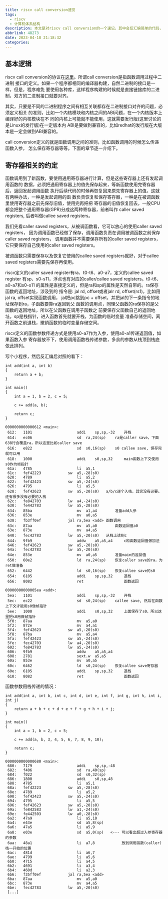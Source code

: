 ```yaml
---
title: riscv call conversion速览
tags:
  - riscv
  - 计算机体系结构
description: 本文是对riscv call conversion的一个速记，其中会反汇编简单的代码，然后分析 和call conversion相关的地方。
abbrlink: 48273
date: 2023-04-18 21:18:32
categories:
---
```


基本逻辑
---------

riscv call conversion的协议在[这里](https://github.com/riscv-non-isa/riscv-elf-psabi-doc/releases/download/v1.0/riscv-abi.pdf)。所谓call conversion是指函数调用过程中二进制
接口的定义。如果一个程序都相同的编译器构建，自然二进制的接口是一样，但是，程序难免
要使用各种库，这样程序构建的时候就是直接链接库的二进制，双方的二进制接口就要对齐。

其实，只要是不同的二进制程序之间有相互关联都存在二进制接口对齐的问题，必须定义相关
的准则，比如一个内核模块和内核之间的ABI问题，在一个内核版本上编译好的内核模块在不
同的内核上可能就不能使用，这就需要发行版(这里讨论的是Linux的发行版)在一定版本内
ABI是要做到兼容的，比如redhat的发行版在大版本是一定会做到ABI兼容的。

call conversion定义的就是函数调用之间的准则，比如函数调用的时候怎么传递函数入参，
怎么保存寄存器等等。下面的章节逐一介绍下。

寄存器相关的约定
-----------------

函数调用到了新函数，要使用通用寄存器进行计算，但是这些寄存器上还有发起调用函数的
数据，必须把通用寄存器上的值先保存起来，等新函数使用完寄存器后，返回发起调用函数
执行后续代码的时候再恢复回来原先寄存器上的值。这就有两种办法，一种是发起调用的函
数负责恢复和保存寄存器，一种是在被调函数里使用寄存器之前先保存旧值，使用完再把把
寄存器的旧值恢复回去，一般CPU都会把整个通用寄存器(GPR)分成这两种寄存器，前者叫作
caller saved registers, 后者叫做callee saved registers。

我们先看caller saved registers，从被调函数看，它可以放心的使用caller saved registers，
因为调用函数已经做了保存，调用函数负责在调用被调函数之前保存caller saved registers，
调用函数并不需要保存所有的caller saved registers，它只要保存自己使用的caller saved
registers。

被调函数只需要保存以及恢复它使用的callee saved registers就好，对于callee saved
registers需要先保存再使用。

riscv定义的caller saved register有ra、t0-t6、a0-a7，定义的callee saved register
有sp、s0-s11，浮点也有对应的caller/callee saved registers。t0-t6、a0-a7和s0-s11
的属性是直接定义的，但是ra和sp的属性是天然自带的。ra保存函数的返回地址，涉及到的
指令是: jal rd, offset或者jalr rd, offset(rs1)，比如用jal ra, offset实现函数调用，
jal把pc跳到pc + offset，并把jal的下一条指令的地址保存到ra，子函数要靠ra返回到父
函数的调用点，同理父函数的ra保存的是父函数的返回地址，所以在父函数在调用子函数之
前要保存父函数自己的返回地址。sp是栈指针，进入函数首先就要开栈，为函数的临时变量
准备存储空间，离开函数之前退栈，撤销函数的临时变量存储空间。

riscv定义的函数参数传递方式是使用a0-a7作为入参，使用a0-a1传递返回值，如果函数入参
寄存器放不下，使用调用函数栈传递参数，多余的参数从栈顶到栈底依此排列。

写个小程序，然后反汇编后对照的看下：
```
int add(int a, int b)
{
	return a + b;
}

int main()
{
	int a = 1, b = 2, c = 5;

	c += add(a, b);

	return c;
}

0000000000000612 <main>:
 612:	1101                	addi	sp,sp,-32    开栈
 614:	ec06                	sd	ra,24(sp)    ra是caller save，下面638行会覆盖ra，所以这里比如caller save
 616:	e822                	sd	s0,16(sp)    s0 callee save, 保存完就可以用
 618:	1000                	addi	s0,sp,32     main函数上下文使用s0作为帧指针
 61a:	4785                	li	a5,1
 61c:	fef42223          	sw	a5,-28(s0)
 620:	4789                	li	a5,2
 622:	fef42423          	sw	a5,-24(s0)
 626:	4795                	li	a5,5
 628:	fef42623          	sw	a5,-20(s0)   a/b/c逐个入栈，其实没有必要。还有很多没有必要的入栈
 62c:	fe842703          	lw	a4,-24(s0)
 630:	fe442783          	lw	a5,-28(s0)
 634:	85ba                	mv	a1,a4        准备add入参
 636:	853e                	mv	a0,a5
 638:	fb3ff0ef          	jal	ra,5ea <add> 函数调用
 63c:	87aa                	mv	a5,a0        函数返回值a0
 63e:	873e                	mv	a4,a5
 640:	fec42783          	lw	a5,-20(s0)   从栈上读到c
 644:	9fb9                	addw	a5,a5,a4     c和函数返回值做加法
 646:	fef42623          	sw	a5,-20(s0)
 64a:	fec42783          	lw	a5,-20(s0)
 64e:	853e                	mv	a0,a5        准备main的返回值
 650:	60e2                	ld	ra,24(sp)    恢复caller save的ra，为ret做准备
 652:	6442                	ld	s0,16(sp)    恢复callee save的s0
 654:	6105                	addi	sp,sp,32     退栈
 656:	8082                	ret                  函数返回

00000000000005ea <add>:
 5ea:	1101                	addi	sp,sp,-32    开栈
 5ec:	ec22                	sd	s0,24(sp)    callee save, 然后在函数上下文才能用s0做帧指针
 5ee:	1000                	addi	s0,sp,32     上面保存了s0，所以这里把s0用做帧指针
 5f0:	87aa                	mv	a5,a0        
 5f2:	872e                	mv	a4,a1
 5f4:	fef42623          	sw	a5,-20(s0)
 5f8:	87ba                	mv	a5,a4
 5fa:	fef42423          	sw	a5,-24(s0)
 5fe:	fec42703          	lw	a4,-20(s0)
 602:	fe842783          	lw	a5,-24(s0)
 606:	9fb9                	addw	a5,a5,a4
 608:	2781                	sext.w	a5,a5
 60a:	853e                	mv	a0,a5
 60c:	6462                	ld	s0,24(sp)    恢复callee save寄存器
 60e:	6105                	addi	sp,sp,32     退栈
 610:	8082                	ret                  函数返回
```

函数参数用栈传递的情况：
```
int add(int a, int b, int c, int d, int e, int f, int g, int h, int i, int j)
{
	return a + b + c + d + e + f + g + h + i + j;
}

int main()
{
	int a = 1, b = 2, c = 5;
	
	c += add(a, b, 3, 4, 5, 6, 7, 8, 9, 10);

	return c;
}

0000000000000680 <main>:
 680:	7179                	addi	sp,sp,-48
 682:	f406                	sd	ra,40(sp)
 684:	f022                	sd	s0,32(sp)
 686:	1800                	addi	s0,sp,48
 688:	4785                	li	a5,1
 68a:	fef42223          	sw	a5,-28(s0)
 68e:	4789                	li	a5,2
 690:	fef42423          	sw	a5,-24(s0)
 694:	4795                	li	a5,5
 696:	fef42623          	sw	a5,-20(s0)
 69a:	fe842583          	lw	a1,-24(s0)
 69e:	fe442503          	lw	a0,-28(s0)
 6a2:	47a9                	li	a5,10
 6a4:	e43e                	sd	a5,8(sp)
 6a6:	47a5                	li	a5,9
 6a8:	e03e                	sd	a5,0(sp)   <--- 可以看出超过入参寄存器的参数
 6aa:	48a1                	li	a7,8            放到调用函数(caller)栈一开始的位置
 6ac:	481d                	li	a6,7
 6ae:	4799                	li	a5,6
 6b0:	4715                	li	a4,5
 6b2:	4691                	li	a3,4
 6b4:	460d                	li	a2,3
 6b6:	f35ff0ef          	jal	ra,5ea <add>
 6ba:	87aa                	mv	a5,a0
 6bc:	873e                	mv	a4,a5
 6be:	fec42783          	lw	a5,-20(s0)
 [...]
```
